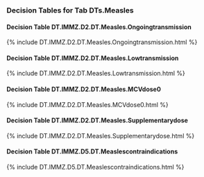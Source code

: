 ### Decision Tables for Tab  DTs.Measles
#### Decision Table DT.IMMZ.D2.DT.Measles.Ongoingtransmission
{% include DT.IMMZ.D2.DT.Measles.Ongoingtransmission.html %}
#### Decision Table DT.IMMZ.D2.DT.Measles.Lowtransmission
{% include DT.IMMZ.D2.DT.Measles.Lowtransmission.html %}
#### Decision Table DT.IMMZ.D2.DT.Measles.MCVdose0
{% include DT.IMMZ.D2.DT.Measles.MCVdose0.html %}
#### Decision Table DT.IMMZ.D2.DT.Measles.Supplementarydose
{% include DT.IMMZ.D2.DT.Measles.Supplementarydose.html %}
#### Decision Table DT.IMMZ.D5.DT.Measlescontraindications
{% include DT.IMMZ.D5.DT.Measlescontraindications.html %}

